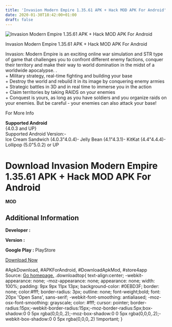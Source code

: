 ```yaml
---
title: 'Invasion Modern Empire 1.35.61 APK + Hack MOD APK For Android'
date: 2020-01-30T18:42:00+01:00
draft: false
---
```


![Invasion Modern Empire 1.35.61 APK + Hack MOD APK For Android](https://i1.wp.com/apkhome.net/wp-content/uploads/2017/11/Invasion-Modern-Empire-1.35.61.png "Invasion Modern Empire 1.35.61 APK + Hack MOD APK For Android")

  

Invasion Modern Empire 1.35.61 APK + Hack MOD APK For Android

Invasion: Modern Empire is an exciting online war simulation and STR type of game that challenges you to confront different enemy factions, conquer their territory and make their way to world domination in the midst of a worldwide apocalypse. .  
\+ Military strategy, real-time fighting and building your base  
\+ Destroy the world and rebuild it in its image by conquering enemy armies  
\+ Strategic battles in 3D and in real time to immerse you in the action  
\+ Claim territories by taking RAIDS on your enemies  
\+ Conquest is yours, as long as you have soldiers and you organize raids on your enemies. But be careful - your enemies can also attack your base!

For More Info

**Supported Android**  
{4.0.3 and UP}  
Supported Android Version:-  
Ice Cream Sandwich (4.0.3"4.0.4)- Jelly Bean (4.1"4.3.1)- KitKat (4.4"4.4.4)- Lollipop (5.0"5.0.2) or UP

Download Invasion Modern Empire 1.35.61 APK + Hack MOD APK For Android
======================================================================

**MOD**

Additional Information
----------------------

**Developer :**

**Version :**

**Google Play :** PlayStore

  

[Download Now](https://store4app.co/post/invasion-modern-empire-1-35-61-apk-hack-mod-apk-for-android_1573671095)

  
#ApkDownload, #APKForAndroid, #DownloadApkMod, #store4app  
Source: [Go homepage.](https://store4app.co/post/invasion-modern-empire-1-35-61-apk-hack-mod-apk-for-android_1573671095) .downloadtop{ text-align:center; -webkit-appearance: none; -moz-appearance: none; appearance: none; width: 100%; padding: 9px 9px 11px 13px; background-color: #0EBD3F; border: none; color:#fff; border-radius: 3px; outline: none; font-weight;bold; font: 20px 'Open Sans', sans-serif; -webkit-font-smoothing: antialiased; -moz-osx-font-smoothing: grayscale; color: #fff; cursor: pointer; border-radius:15px;-webkit-border-radius:15px;-moz-border-radius:5px;box-shadow:0 0 5px rgba(0,0,0,.2);-moz-box-shadow:0 0 5px rgba(0,0,0,.2);-webkit-box-shadow:0 0 5px rgba(0,0,0,.2) !important; }